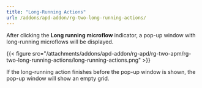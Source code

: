 ```yaml
---
title: "Long-Running Actions"
url: /addons/apd-addon/rg-two-long-running-actions/
---
```


After clicking the **Long running microflow** indicator, a pop-up window with long-running microflows will be displayed.

{{< figure src="/attachments/addons/apd-addon/rg-apd/rg-two-apm/rg-two-long-running-actions/long-running-actions.png" >}}

If the long-running action finishes before the pop-up window is shown, the pop-up window will show an empty grid.
